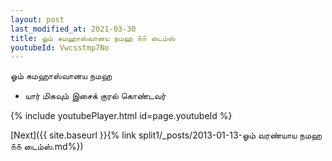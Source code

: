 ```yaml
---
layout: post
last_modified_at: 2021-03-30
title: ஓம் சுமஹாஸ்வானய நமஹ ௧௧ டைம்ஸ்
youtubeId: Vwcsstmp7No
---
```

 
 
 ஓம் சுமஹாஸ்வானய நமஹ  
 
 -  யார் மிகவும் இசைக் குரல் கொண்டவர் 
 
  
 
  
 
 
 
 
 
 


{% include youtubePlayer.html id=page.youtubeId %}
 
[Next]({{ site.baseurl }}{% link  split1/_posts/2013-01-13-ஓம் வரண்யாய நமஹ ௧௧ டைம்ஸ்.md%})
 
